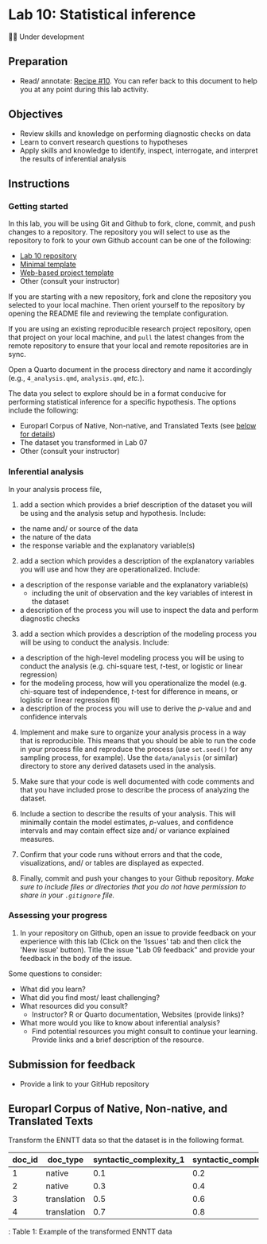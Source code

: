 # Lab 10: Statistical inference

💪🏻 Under development

<!--
- [ ] add the transformed ENNTT data to the data directory
-->

## Preparation

- Read/ annotate: [Recipe \#10](https://qtalr.com/resources/recipes/recipe-10/). You can refer back to this document to help you at any point during this lab activity.

## Objectives

- Review skills and knowledge on performing diagnostic checks on data
- Learn to convert research questions to hypotheses
- Apply skills and knowledge to identify, inspect, interrogate, and interpret the results of inferential analysis

## Instructions

### Getting started

In this lab, you will be using Git and Github to fork, clone, commit, and push changes to a repository. The repository you will select to use as the repository to fork to your own Github account can be one of the following:

- [Lab 10 repository](https://github.com/qtalr/lab-10)
- [Minimal template](https://github.com/qtalr/project)
- [Web-based project template](https://github.com/qtalr/project_web)
- Other (consult your instructor)

If you are starting with a new repository, fork and clone the repository you selected to your local machine. Then orient yourself to the repository by opening the README file and reviewing the template configuration.

If you are using an existing reproducible research project repository, open that project on your local machine, and `pull` the latest changes from the remote repository to ensure that your local and remote repositories are in sync.

Open a Quarto document in the process directory and name it accordingly (e.g., `4_analysis.qmd`, `analysis.qmd`, *etc.*).

The data you select to explore should be in a format conducive for performing statistical inference for a specific hypothesis. The options include the following:

- Europarl Corpus of Native, Non-native, and Translated Texts (see [below for details](#europarl-corpus-of-native-non-native-and-translated-texts))
- The dataset you transformed in Lab 07
- Other (consult your instructor)

### Inferential analysis

In your analysis process file,

1. add a section which provides a brief description of the dataset you will be using and the analysis setup and hypothesis. Include:

  - the name and/ or source of the data
  - the nature of the data
  - the response variable and the explanatory variable(s)

2. add a section which provides a description of the explanatory variables you will use and how they are operationalized. Include:

  - a description of the response variable and the explanatory variable(s)
    - including the unit of observation and the key variables of interest in the dataset
  - a description of the process you will use to inspect the data and perform diagnostic checks

3. add a section which provides a description of the modeling process you will be using to conduct the analysis. Include:

  - a description of the high-level modeling process you will be using to conduct the analysis (e.g. chi-square test, *t*-test, or logistic or linear regression)
  - for the modeling process, how will you operationalize the model (e.g. chi-square test of independence, *t*-test for difference in means, or logistic or linear regression fit)
  - a description of the process you will use to derive the $p$-value and and confidence intervals

4. Implement and make sure to organize your analysis process in a way that is reproducible. This means that you should be able to run the code in your process file and reproduce the process (use `set.seed()` for any sampling process, for example). Use the `data/analysis` (or similar) directory to store any derived datasets used in the analysis.

5. Make sure that your code is well documented with code comments and that you have included prose to describe the process of analyzing the dataset.

6. Include a section to describe the results of your analysis. This will minimally contain the model estimates, $p$-values, and confidence intervals and may contain effect size and/ or variance explained measures.

7. Confirm that your code runs without errors and that the code, visualizations, and/ or tables are displayed as expected.

8. Finally, commit and push your changes to your Github repository. *Make sure to include files or directories that you do not have permission to share in your `.gitignore` file.*

### Assessing your progress

1. In your repository on Github, open an issue to provide feedback on your experience with this lab (Click on the 'Issues' tab and then click the 'New issue' button). Title the issue "Lab 09 feedback" and provide your feedback in the body of the issue.

Some questions to consider:

  - What did you learn?
  - What did you find most/ least challenging?
  - What resources did you consult?
    - Instructor? R or Quarto documentation, Websites (provide links)?
  - What more would you like to know about inferential analysis?
    - Find potential resources you might consult to continue your learning. Provide links and a brief description of the resource.

## Submission for feedback

- Provide a link to your GitHub repository

## Europarl Corpus of Native, Non-native, and Translated Texts

Transform the ENNTT data so that the dataset is in the following format.

| doc_id | doc_type | syntactic_complexity_1 | syntactic_complexity_2 | ... |
|--------|----------|------------------------|------------------------|-----|
| 1      | native   | 0.1                    | 0.2                    | ... |
| 2      | native   | 0.3                    | 0.4                    | ... |
| 3      | translation   | 0.5                    | 0.6                    | ... |
| 4      | translation   | 0.7                    | 0.8                    | ... |

: Table 1: Example of the transformed ENNTT data
